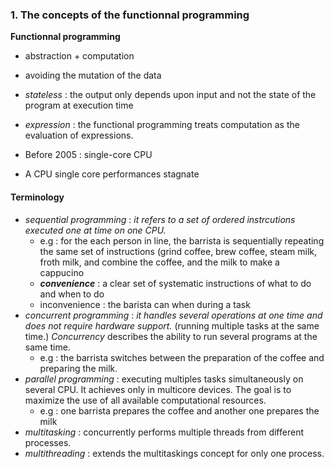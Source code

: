 

### 1. The concepts of the functionnal programming

__Functionnal programming__
* abstraction + computation  
* avoiding the mutation of the data  
* _stateless_ : the output only depends upon input and not the state of the program at execution time  
* _expression_ : the functional programming treats computation as the evaluation of expressions.  



* Before 2005 : single-core CPU
* A CPU single core performances stagnate

#### Terminology

* _sequential programming_ : _it refers to a set of ordered instrcutions executed one at time on one CPU._
    * e.g : for the each person in line, the barrista is sequentially repeating the same set of instructions (grind coffee, brew coffee, steam milk, froth milk, and combine the coffee, and the milk to make a cappucino  
    * __*convenience*__ : a clear set of systematic instructions of what to do and when to do  
    * inconvenience : the barista can when during a task
* _concurrent programming_ : _it handles several operations at one time and does not require hardware support._ (running multiple tasks at the same time.) _Concurrency_ describes the ability to run several programs at the same time.
    * e.g : the barrista switches between the preparation of the coffee and preparing the milk.
* _parallel programming_ : executing multiples tasks simultaneously on several CPU. It achieves only in multicore devices. The goal is to maximize the use of all available computational resources.
    * e.g : one barrista prepares the coffee and another one prepares the milk
* _multitasking_ : concurrently performs multiple threads from different processes.
* _multithreading_ : extends the multitaskings concept for only one process.


    

  
  



